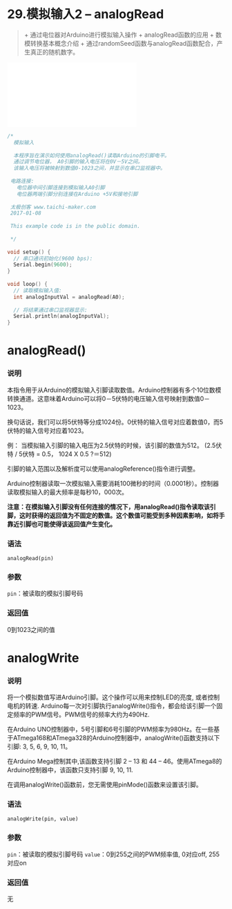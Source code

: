 # 29.模拟输入2 – analogRead

> \+ 通过电位器对Arduino进行模拟输入操作
> \+ analogRead函数的应用
> \+ 数模转换基本概念介绍
> \+ 通过randomSeed函数与analogRead函数配合，产生真正的随机数字。

<iframe src="//player.bilibili.com/player.html?aid=52628485&bvid=BV164411J7GE&cid=92101086&page=30" scrolling="no" border="0" frameborder="no" framespacing="0" allowfullscreen="true"> </iframe>

```c++
/*
  模拟输入
 
  本程序旨在演示如何使用analogRead()读取Arduino的引脚电平。
  通过调节电位器， A0引脚的输入电压将在0V－5V之间。
  该输入电压将被映射到数值0-1023之间，并显示在串口监视器中。
  
 电路连接:
   电位器中间引脚连接到模拟输入A0引脚
   电位器两端引脚分别连接在Arduino +5V和接地引脚
 
 太极创客 www.taichi-maker.com
 2017-01-08
 
 This example code is in the public domain.
 
 */
 
void setup() {
  // 串口通讯初始化(9600 bps):
  Serial.begin(9600);
}
 
void loop() {
  // 读取模拟输入值:
  int analogInputVal = analogRead(A0);
 
  // 将结果通过串口监视器显示:
  Serial.println(analogInputVal);
}
```

# analogRead()

### 说明

本指令用于从Arduino的模拟输入引脚读取数值。Arduino控制器有多个10位数模转换通道。这意味着Arduino可以将0－5伏特的电压输入信号映射到数值0－1023。

换句话说，我们可以将5伏特等分成1024份。0伏特的输入信号对应着数值0，而5伏特的输入信号对应着1023。

例：
当模拟输入引脚的输入电压为2.5伏特的时候，该引脚的数值为512。
(2.5伏特 / 5伏特 = 0.5， 1024 X 0.5 ?＝512)

引脚的输入范围以及解析度可以使用analogReference()指令进行调整。

Arduino控制器读取一次模拟输入需要消耗100微秒的时间（0.0001秒）。控制器读取模拟输入的最大频率是每秒10，000次。

**注意：在模拟输入引脚没有任何连接的情况下，用analogRead()指令读取该引脚，这时获得的返回值为不固定的数值。这个数值可能受到多种因素影响，如将手靠近引脚也可能使得该返回值产生变化。**

### 语法

```
analogRead(pin)
```

### 参数

`pin`：被读取的模拟引脚号码

### 返回值

0到1023之间的值

# analogWrite

### 说明

将一个模拟数值写进Arduino引脚。这个操作可以用来控制LED的亮度, 或者控制电机的转速. Arduino每一次对引脚执行analogWrite()指令，都会给该引脚一个固定频率的PWM信号。PWM信号的频率大约为490Hz.

在Arduino UNO控制器中，5号引脚和6号引脚的PWM频率为980Hz。在一些基于ATmega168和ATmega328的Arduino控制器中，analogWrite()函数支持以下引脚: 3, 5, 6, 9, 10, 11。

在Arduino Mega控制其中,该函数支持引脚 2 – 13 和 44 – 46。使用ATmega8的Arduino控制器中，该函数只支持引脚 9, 10, 11.

在调用analogWrite()函数前，您无需使用pinMode()函数来设置该引脚。

### 语法

```
analogWrite(pin, value)
```

### 参数

`pin`：被读取的模拟引脚号码
`value`：0到255之间的PWM频率值, 0对应off, 255对应on

### 返回值

无